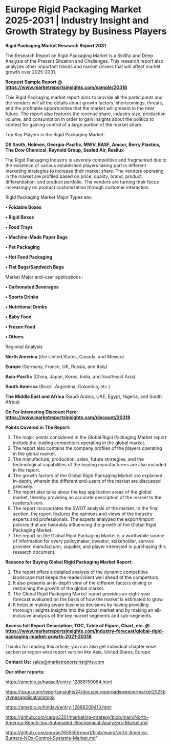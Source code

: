 # Europe Rigid Packaging Market 2025-2031 | Industry Insight and Growth Strategy by Business Players

<strong>Rigid Packaging Market Research Report 2031</strong>

The Research Report on Rigid Packaging Market is a Skillful and Deep Analysis of the Present Situation and Challenges. This research report also analyzes other important trends and market drivers that will affect market growth over 2025-2031.

<strong>Request Sample Report @ <a href=https://www.marketreportsinsights.com/sample/20318>https://www.marketreportsinsights.com/sample/20318</a></strong>

This Rigid Packaging market report aims to provide all the participants and the vendors will all the details about growth factors, shortcomings, threats, and the profitable opportunities that the market will present in the near future. The report also features the revenue share, industry size, production volume, and consumption in order to gain insights about the politics to contest for gaining control of a large portion of the market share.

Top Key Players in the Rigid Packaging Market:

<strong>DS Smith, Holmen, Georgia-Pacific, MWV, BASF, Amcor, Berry Plastics, The Dow Chemical, Reynold Group, Sealed Air, Resilux</strong>

The Rigid Packaging Industry is severely competitive and fragmented due to the existence of various established players taking part in different marketing strategies to increase their market share. The vendors operating in the market are profiled based on price, quality, brand, product differentiation, and product portfolio. The vendors are turning their focus increasingly on product customization through customer interaction.

Rigid Packaging Market Major Types are:

<strong>• Foldable Boxes

• Rigid Boxes

• Food Trays

• Machine-Made Paper Bags

• Pet Packaging

• Hot Food Packaging

• Flat Bags/Sandwich Bags</strong>

Market Major end-user applications :

<strong>• Carbonated Beverages

• Sports Drinks

• Nutritional Drinks

• Baby Food

• Frozen Food

• Others</strong>

Regional Analysis

</u><strong><b>North America</b></strong> (the United States, Canada, and Mexico)

<strong><b>Europe </b></strong>(Germany, France, UK, Russia, and Italy)

<strong><b>Asia-Pacific</b></strong> (China, Japan, Korea, India, and Southeast Asia)

<strong><b>South America</b></strong> (Brazil, Argentina, Colombia, etc.)

<strong><b>The Middle East and Africa</b></strong> (Saudi Arabia, UAE, Egypt, Nigeria, and South Africa)

<strong>Go For Interesting Discount Here: <a href=https://www.marketreportsinsights.com/discount/20318>https://www.marketreportsinsights.com/discount/20318</a></strong>

<strong>Points Covered in The Report:</strong>
<ol>
  <li>The major points considered in the Global Rigid Packaging Market report include the leading competitors operating in the global market.</li>
  <li>The report also contains the company profiles of the players operating in the global market.</li>
  <li>The manufacture, production, sales, future strategies, and the technological capabilities of the leading manufacturers are also included in the report.</li>
  <li>The growth factors of the Global Rigid Packaging Market are explained in-depth, wherein the different end-users of the market are discussed precisely.</li>
  <li>The report also talks about the key application areas of the global market, thereby providing an accurate description of the market to the readers/users.</li>
  <li>The report incorporates the SWOT analysis of the market. In the final section, the report features the opinions and views of the industry experts and professionals. The experts analyzed the export/import policies that are favorably influencing the growth of the Global Rigid Packaging Market.</li>
  <li>The report on the Global Rigid Packaging Market is a worthwhile source of information for every policymaker, investor, stakeholder, service provider, manufacturer, supplier, and player interested in purchasing this research document.</li>
</ol>
<strong>Reasons for Buying Global Rigid Packaging Market Report:</strong>

<ol>
  <li>The report offers a detailed analysis of the dynamic competitive landscape that keeps the reader/client well ahead of the competitors.</li>
  <li>It also presents an in-depth view of the different factors driving or restraining the growth of the global market.</li>
  <li>The Global Rigid Packaging Market report provides an eight-year forecast evaluated on the basis of how the market is estimated to grow.</li>
  <li>It helps in making aware business decisions by having providing thorough insights insights into the global market and by making an all-inclusive analysis of the key market segments and sub-segments.</li>
</ol>
<strong>Access full Report Description, TOC, Table of Figure, Chart, etc. @ <a href=https://www.marketreportsinsights.com/industry-forecast/global-rigid-packaging-market-growth-2021-20318>https://www.marketreportsinsights.com/industry-forecast/global-rigid-packaging-market-growth-2021-20318</a></strong>


Thanks for reading this article; you can also get individual chapter wise section or region wise report version like Asia, United States, Europe.

<strong>Contact Us:</strong>
sales@marketreportsinsights.com

<strong>Our other reports:</strong>

<a href=https://ameblo.jp/haqsaif/entry-12888150064.html>https://ameblo.jp/haqsaif/entry-12888150064.html</a>

<a href=https://issuu.com/reportsinsights24/docs/europeroadsweepermarket2025bytypesapplicationstopk>https://issuu.com/reportsinsights24/docs/europeroadsweepermarket2025bytypesapplicationstopk</a>

<a href=https://ameblo.jp/hindavi/entry-12888209413.html>https://ameblo.jp/hindavi/entry-12888209413.html</a>

<a href=https://github.com/cargo2301/marketing-strategy/blob/main/North-America-Bench-top-Automated-Biochemical-Analyzers-Market.md>https://github.com/cargo2301/marketing-strategy/blob/main/North-America-Bench-top-Automated-Biochemical-Analyzers-Market.md</a>

<a href=https://github.com/anurag765555/report/blob/main/North-America-Burners-NOx-Control-Systems-Market.md>https://github.com/anurag765555/report/blob/main/North-America-Burners-NOx-Control-Systems-Market.md</a>"
